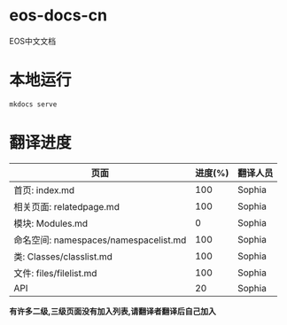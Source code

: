 # eos-docs-cn
EOS中文文档

# 本地运行
```bash
mkdocs serve
```

# 翻译进度

| 页面 |进度(%)|翻译人员|
|---|---|---|
|首页: index.md|100| Sophia|
|相关页面: relatedpage.md |100|Sophia|
|模块: Modules.md |0|Sophia|
|命名空间: namespaces/namespacelist.md|100|Sophia|
|类: Classes/classlist.md |100|Sophia|
|文件: files/filelist.md|100|Sophia|
|API|20|Sophia|

__有许多二级,三级页面没有加入列表,请翻译者翻译后自己加入__
